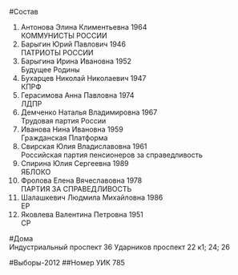 #Состав
1. Антонова Элина Климентьевна 1964   
    КОММУНИСТЫ РОССИИ
2. Барыгин Юрий Павлович 1946   
    ПАТРИОТЫ РОССИИ
3. Барыгина Ирина Ивановна 1952   
    Будущее Родины
4. Бухарцев Николай Николаевич 1947   
    КПРФ
5. Герасимова Анна Павловна 1974   
    ЛДПР
6. Демченко Наталья Владимировна 1967   
    Трудовая партия России
7. Иванова Нина Ивановна 1959   
    Гражданская Платформа
8. Свирская Юлия Владиславовна 1961   
    Российская партия пенсионеров за справедливость
9. Спирина Юлия Сергеевна 1989   
    ЯБЛОКО
10. Фролова Елена Вячеславовна 1978   
    ПАРТИЯ ЗА СПРАВЕДЛИВОСТЬ
11. Шалашкевич Людмила Михайловна 1986   
    ЕР
12. Яковлева Валентина Петровна 1951   
    СР

#Дома  
Индустриальный проспект 36 Ударников проспект 22 к1; 24; 26

#Выборы-2012
##Номер УИК
785
